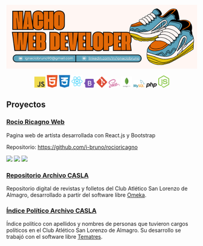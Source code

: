 
<p align="center">
  <img src="https://github.com/i-bruno/i-bruno/blob/main/nachoHeader.png" alt="Image header info"/>
</p>


<p align="center">
  <img src="https://github.com/i-bruno/i-bruno/blob/main/javascript.svg" alt="logo javascript" style="width: 3vw"/> <img src="https://github.com/i-bruno/i-bruno/blob/main/html.svg" alt="logo html" style="width: 3vw"/>
<img src="https://github.com/i-bruno/i-bruno/blob/main/css.svg" alt="logo css" style="width: 3vw"/> <img src="https://github.com/i-bruno/i-bruno/blob/main/react.svg" alt="react-logo" style="width: 3vw"/> <img src="https://github.com/i-bruno/i-bruno/blob/main/bootstrap.svg" alt="logo bootstrap" style="width: 3vw"/> <img src="https://github.com/i-bruno/i-bruno/blob/main/git.svg" alt="logo git" style="width: 3vw"/> <img src="https://github.com/i-bruno/i-bruno/blob/main/sass.svg" alt="logo sass" style="width: 3vw"/> <img src="https://github.com/i-bruno/i-bruno/blob/main/mongo.svg" alt="logo mongodb" style="width: 3vw"/> <img src="https://github.com/i-bruno/i-bruno/blob/main/mysql-logo.svg" alt="mysql-logo" style="width: 3vw"/> <img src="https://github.com/i-bruno/i-bruno/blob/main/php.svg" alt="php-logo" style="width: 3vw"/> <img src="https://github.com/i-bruno/i-bruno/blob/main/nodejs.svg" alt="nodejs-logo" style="width: 3vw;"/>
</p>



## Proyectos

### [Rocio Ricagno Web](https://rocioricagno.ar/)
  Pagina web de artísta desarrollada con React.js y Bootstrap

  Repositorio: https://github.com/i-bruno/rocioricagno

![](https://img.shields.io/github/languages/top/i-bruno/rocioricagno?style=flat&logo=javascript&logoColor=%23F7DF1E&label=Javascript&labelColor=black&color=%23F7DF1E)
![](https://img.shields.io/badge/16.1%25%20-%20diezyseis?style=flat&logo=css3&logoColor=%231572B6&label=CSS&labelColor=black&color=%231572B6)
![](https://img.shields.io/badge/1.8%25%20-%20html%20?style=flat&logo=html5&logoColor=%23E34F26&label=HTML&labelColor=black&color=%23E34F26)


  
### [Repositorio Archivo CASLA](http://repositorio.archivocasla.com.ar/)
  Repositorio digital de revistas y folletos del Club Atlético San Lorenzo de Almagro, desarrollado a partir del software libre [Omeka](https://omeka.org/).

### [Índice Político Archivo CASLA](http://indice.archivocasla.com.ar/vocab/index.php)
Índice político con apellidos y nombres de personas que tuvieron cargos políticos en el Club Atlético San Lorenzo de Almagro. Su desarrollo se trabajó con el software libre [Tematres](https://vocabularyserver.com/web/).
<!--
**i-bruno/i-bruno** is a ✨ _special_ ✨ repository because its `README.md` (this file) appears on your GitHub profile.

Here are some ideas to get you started:

- 🔭 I’m currently working on ...
- 🌱 I’m currently learning ...
- 👯 I’m looking to collaborate on ...
- 🤔 I’m looking for help with ...
- 💬 Ask me about ...
- 📫 How to reach me: ...
- 😄 Pronouns: ...
- ⚡ Fun fact: ...
-->







